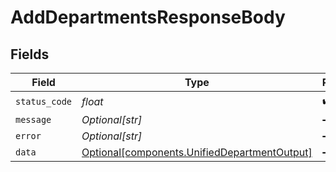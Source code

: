 # AddDepartmentsResponseBody


## Fields

| Field                                                                                              | Type                                                                                               | Required                                                                                           | Description                                                                                        |
| -------------------------------------------------------------------------------------------------- | -------------------------------------------------------------------------------------------------- | -------------------------------------------------------------------------------------------------- | -------------------------------------------------------------------------------------------------- |
| `status_code`                                                                                      | *float*                                                                                            | :heavy_check_mark:                                                                                 | N/A                                                                                                |
| `message`                                                                                          | *Optional[str]*                                                                                    | :heavy_minus_sign:                                                                                 | N/A                                                                                                |
| `error`                                                                                            | *Optional[str]*                                                                                    | :heavy_minus_sign:                                                                                 | N/A                                                                                                |
| `data`                                                                                             | [Optional[components.UnifiedDepartmentOutput]](../../models/components/unifieddepartmentoutput.md) | :heavy_minus_sign:                                                                                 | N/A                                                                                                |